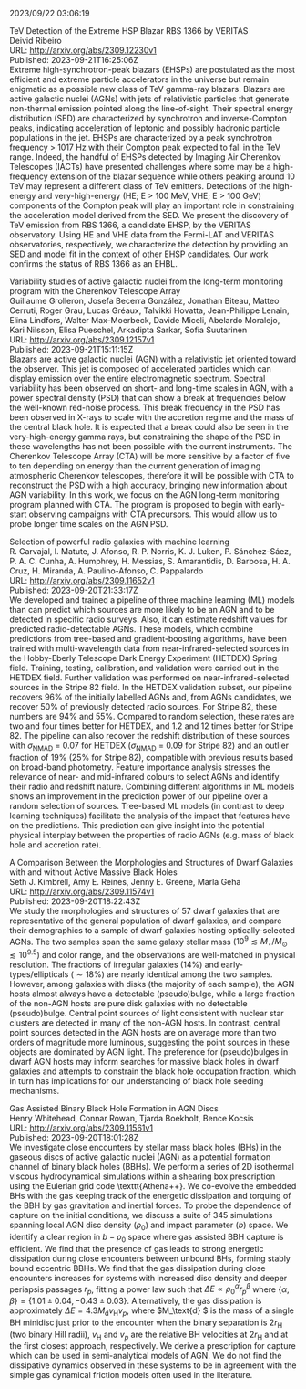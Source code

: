2023/09/22 03:06:19  

TeV Detection of the Extreme HSP Blazar RBS 1366 by VERITAS  
Deivid Ribeiro  
URL: http://arxiv.org/abs/2309.12230v1  
Published: 2023-09-21T16:25:06Z  
  Extreme high-synchrotron-peak blazars (EHSPs) are postulated as the most efficient and extreme particle accelerators in the universe but remain enigmatic as a possible new class of TeV gamma-ray blazars. Blazars are active galactic nuclei (AGNs) with jets of relativistic particles that generate non-thermal emission pointed along the line-of-sight. Their spectral energy distribution (SED) are characterized by synchrotron and inverse-Compton peaks, indicating acceleration of leptonic and possibly hadronic particle populations in the jet. EHSPs are characterized by a peak synchrotron frequency &gt; 1017 Hz with their Compton peak expected to fall in the TeV range. Indeed, the handful of EHSPs detected by Imaging Air Cherenkov Telescopes (IACTs) have presented challenges where some may be a high-frequency extension of the blazar sequence while others peaking around 10 TeV may represent a different class of TeV emitters. Detections of the high-energy and very-high-energy (HE; E &gt; 100 MeV, VHE; E &gt; 100 GeV) components of the Compton peak will play an important role in constraining the acceleration model derived from the SED. We present the discovery of TeV emission from RBS 1366, a candidate EHSP, by the VERITAS observatory. Using HE and VHE data from the Fermi-LAT and VERITAS observatories, respectively, we characterize the detection by providing an SED and model fit in the context of other EHSP candidates. Our work confirms the status of RBS 1366 as an EHBL.   

Variability studies of active galactic nuclei from the long-term
  monitoring program with the Cherenkov Telescope Array  
Guillaume Grolleron, Josefa Becerra González, Jonathan Biteau, Matteo Cerruti, Roger Grau, Lucas Gréaux, Talvikki Hovatta, Jean-Philippe Lenain, Elina Lindfors, Walter Max-Moerbeck, Davide Miceli, Abelardo Moralejo, Kari Nilsson, Elisa Pueschel, Arkadipta Sarkar, Sofia Suutarinen  
URL: http://arxiv.org/abs/2309.12157v1  
Published: 2023-09-21T15:11:15Z  
  Blazars are active galactic nuclei (AGN) with a relativistic jet oriented toward the observer. This jet is composed of accelerated particles which can display emission over the entire electromagnetic spectrum. Spectral variability has been observed on short- and long-time scales in AGN, with a power spectral density (PSD) that can show a break at frequencies below the well-known red-noise process. This break frequency in the PSD has been observed in X-rays to scale with the accretion regime and the mass of the central black hole. It is expected that a break could also be seen in the very-high-energy gamma rays, but constraining the shape of the PSD in these wavelengths has not been possible with the current instruments. The Cherenkov Telescope Array (CTA) will be more sensitive by a factor of five to ten depending on energy than the current generation of imaging atmospheric Cherenkov telescopes, therefore it will be possible with CTA to reconstruct the PSD with a high accuracy, bringing new information about AGN variability. In this work, we focus on the AGN long-term monitoring program planned with CTA. The program is proposed to begin with early-start observing campaigns with CTA precursors. This would allow us to probe longer time scales on the AGN PSD.   

Selection of powerful radio galaxies with machine learning  
R. Carvajal, I. Matute, J. Afonso, R. P. Norris, K. J. Luken, P. Sánchez-Sáez, P. A. C. Cunha, A. Humphrey, H. Messias, S. Amarantidis, D. Barbosa, H. A. Cruz, H. Miranda, A. Paulino-Afonso, C. Pappalardo  
URL: http://arxiv.org/abs/2309.11652v1  
Published: 2023-09-20T21:33:17Z  
  We developed and trained a pipeline of three machine learning (ML) models than can predict which sources are more likely to be an AGN and to be detected in specific radio surveys. Also, it can estimate redshift values for predicted radio-detectable AGNs. These models, which combine predictions from tree-based and gradient-boosting algorithms, have been trained with multi-wavelength data from near-infrared-selected sources in the Hobby-Eberly Telescope Dark Energy Experiment (HETDEX) Spring field. Training, testing, calibration, and validation were carried out in the HETDEX field. Further validation was performed on near-infrared-selected sources in the Stripe 82 field. In the HETDEX validation subset, our pipeline recovers 96% of the initially labelled AGNs and, from AGNs candidates, we recover 50% of previously detected radio sources. For Stripe 82, these numbers are 94% and 55%. Compared to random selection, these rates are two and four times better for HETDEX, and 1.2 and 12 times better for Stripe 82. The pipeline can also recover the redshift distribution of these sources with $\sigma_{\mathrm{NMAD}}$ = 0.07 for HETDEX ($\sigma_{\mathrm{NMAD}}$ = 0.09 for Stripe 82) and an outlier fraction of 19% (25% for Stripe 82), compatible with previous results based on broad-band photometry. Feature importance analysis stresses the relevance of near- and mid-infrared colours to select AGNs and identify their radio and redshift nature. Combining different algorithms in ML models shows an improvement in the prediction power of our pipeline over a random selection of sources. Tree-based ML models (in contrast to deep learning techniques) facilitate the analysis of the impact that features have on the predictions. This prediction can give insight into the potential physical interplay between the properties of radio AGNs (e.g. mass of black hole and accretion rate).   

A Comparison Between the Morphologies and Structures of Dwarf Galaxies
  with and without Active Massive Black Holes  
Seth J. Kimbrell, Amy E. Reines, Jenny E. Greene, Marla Geha  
URL: http://arxiv.org/abs/2309.11574v1  
Published: 2023-09-20T18:22:43Z  
  We study the morphologies and structures of 57 dwarf galaxies that are representative of the general population of dwarf galaxies, and compare their demographics to a sample of dwarf galaxies hosting optically-selected AGNs. The two samples span the same galaxy stellar mass ($10^9 \lesssim M_\star/M_\odot \lesssim 10^{9.5}$) and color range, and the observations are well-matched in physical resolution. The fractions of irregular galaxies (14\%) and early-types/ellipticals ($\sim 18\%$) are nearly identical among the two samples. However, among galaxies with disks (the majority of each sample), the AGN hosts almost always have a detectable (pseudo)bulge, while a large fraction of the non-AGN hosts are pure disk galaxies with no detectable (pseudo)bulge. Central point sources of light consistent with nuclear star clusters are detected in many of the non-AGN hosts. In contrast, central point sources detected in the AGN hosts are on average more than two orders of magnitude more luminous, suggesting the point sources in these objects are dominated by AGN light. The preference for (pseudo)bulges in dwarf AGN hosts may inform searches for massive black holes in dwarf galaxies and attempts to constrain the black hole occupation fraction, which in turn has implications for our understanding of black hole seeding mechanisms.   

Gas Assisted Binary Black Hole Formation in AGN Discs  
Henry Whitehead, Connar Rowan, Tjarda Boekholt, Bence Kocsis  
URL: http://arxiv.org/abs/2309.11561v1  
Published: 2023-09-20T18:01:28Z  
  We investigate close encounters by stellar mass black holes (BHs) in the gaseous discs of active galactic nuclei (AGN) as a potential formation channel of binary black holes (BBHs). We perform a series of 2D isothermal viscous hydrodynamical simulations within a shearing box prescription using the Eulerian grid code \texttt{Athena++}. We co-evolve the embedded BHs with the gas keeping track of the energetic dissipation and torquing of the BBH by gas gravitation and inertial forces. To probe the dependence of capture on the initial conditions, we discuss a suite of 345 simulations spanning local AGN disc density ($\rho_0$) and impact parameter ($b$) space. We identify a clear region in $b - \rho_0$ space where gas assisted BBH capture is efficient. We find that the presence of gas leads to strong energetic dissipation during close encounters between unbound BHs, forming stably bound eccentric BBHs. We find that the gas dissipation during close encounters increases for systems with increased disc density and deeper periapsis passages $r_p$, fitting a power law such that $\Delta E \propto \rho_0^{\alpha}r_p^{\beta}$ where $\{\alpha,\beta\} = \{1.01\pm0.04,-0.43\pm0.03\}$. Alternatively, the gas dissipation is approximately $\Delta E = 4.3 M_\text{d} v_\text{H} v_p$, where $M_\text{d} $ is the mass of a single BH minidisc just prior to the encounter when the binary separation is $2r_\text{H}$ (two binary Hill radii), $v_\text{H}$ and $v_p$ are the relative BH velocities at $2r_\text{H}$ and at the first closest approach, respectively. We derive a prescription for capture which can be used in semi-analytical models of AGN. We do not find the dissipative dynamics observed in these systems to be in agreement with the simple gas dynamical friction models often used in the literature.   

